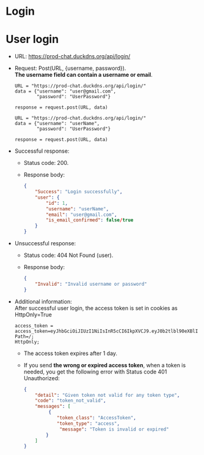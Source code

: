 # Login


# User login
-   URL: https://prod-chat.duckdns.org/api/login/
-   Request: Post(URL, {username, password}).  
    __The username field can contain a username or email__.

    ```
    URL = "https://prod-chat.duckdns.org/api/login/"
    data = {"username": "user@gmail.com",
            "password": "UserPassword"}

    response = request.post(URL, data)
    ```

    ```
    URL = "https://prod-chat.duckdns.org/api/login/"
    data = {"username": "userName",
            "password": "UserPassword"}

    response = request.post(URL, data)
    ```

-   Successful response:
    -   Status code: 200.
    -   Response body:

        ```json
        {
            "Success": "Login successfully",
            "user": {
                "id": 1,
                "username": "userName",
                "email": "user@gmail.com",
                "is_email_confirmed": false/true
            }
        }
        ```

-   Unsuccessful response:
    -   Status code: 404 Not Found (user).
    -   Response body:

        ```json
        {
            "Invalid": "Invalid username or password"
        }
        ```

-   Additional information:  
    After successful user login, the access token is set in cookies as HttpOnly=True

    ```
    access_token = access_token=eyJhbGciOiJIUzI1NiIsInR5cCI6IkpXVCJ9.eyJ0b2tlbl90eXBlIjoiYWNjZXNzIiwiZXhwIjoxNjg5ODUyODEzLCJpYXQiOjE2ODk3NjY0MTMsImp0aSI6ImY1ZGZlY2NkM2FkNzQ5YTc4Zjg4OWIyNDhjNDBjYWJmIiwidXNlcl9pZCI6Mzl9.Rswt9Iss_WmtpSgV8hVi798NYv7Xz69r0Z1_BMnJ9pQ; 
    Path=/; 
    HttpOnly;
    ```

    -   The access token expires after 1 day.
    -   If you send __the wrong or expired access token__, when a token is needed, you get the following error with Status code 401 Unauthorized:

        ```json
        {
            "detail": "Given token not valid for any token type",
            "code": "token_not_valid",
            "messages": [
                 {
                    "token_class": "AccessToken",
                    "token_type": "access",
                     "message": "Token is invalid or expired"
                }
            ]
        }
        ```